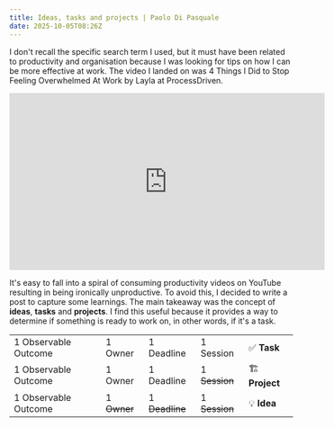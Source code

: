 ```yaml
---
title: Ideas, tasks and projects | Paolo Di Pasquale
date: 2025-10-05T08:26Z
---
```


I don't recall the specific search term I used, but it must have been related to productivity and organisation because I was looking for tips on how I can be more effective at work. The video I landed on was 4 Things I Did to Stop Feeling Overwhelmed At Work by Layla at ProcessDriven.

<div class="video-embed">
  <iframe width="560" height="315" src="https://www.youtube.com/embed/ctyYTjpYG_M?si=N5DU1bweduMNr4Do" title="YouTube video player" frameborder="0" allow="accelerometer; autoplay; clipboard-write; encrypted-media; gyroscope; picture-in-picture; web-share" referrerpolicy="strict-origin-when-cross-origin" allowfullscreen></iframe>
</div>

It's easy to fall into a spiral of consuming productivity videos on YouTube resulting in being ironically unproductive. To avoid this, I decided to write a post to capture some learnings. The main takeaway was the concept of **ideas**, **tasks** and **projects**. I find this useful because it provides a way to determine if something is ready to work on, in other words, if it's a task.

|  |  |  |  |  |
|--------|--------|--------|--------|--------|
| 1 Observable Outcome | 1 Owner | 1 Deadline | 1 Session | ✅ **Task** |
| 1 Observable Outcome | 1 Owner | 1 Deadline | 1 ~~Session~~ | 🏗️ **Project** |
| 1 Observable Outcome | 1 ~~Owner~~ | 1 ~~Deadline~~ | 1 ~~Session~~ | 💡 **Idea** |  